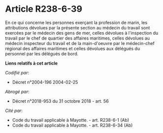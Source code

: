 # Article R238-6-39

En ce qui concerne les personnes exerçant la profession de marin, les attributions dévolues par la présente section au
médecin du travail sont exercées par le médecin des gens de mer, celles dévolues à l'inspection du travail par le chef de
quartier des affaires maritimes, celles dévolues au médecin inspecteur du travail et de la main-d'oeuvre par le médecin-chef
régional des affaires maritimes et celles dévolues aux délégués du personnel par les délégués de bord.

**Liens relatifs à cet article**

_Codifié par_:

  - Décret n°2004-196 2004-02-25

_Abrogé par_:

  - Décret n°2018-953 du 31 octobre 2018 - art. 56

_Cité par_:

  - Code du travail applicable à Mayotte. - art. R238-6-1 (Ab)
  - Code du travail applicable à Mayotte. - art. R238-6-34 (Ab)
